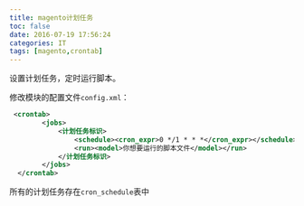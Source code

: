 ```yaml
---
title: magento计划任务
toc: false
date: 2016-07-19 17:56:24
categories: IT
tags: [magento,crontab]
---
```




设置计划任务，定时运行脚本。


<!--more-->

修改模块的配置文件`config.xml`：

``` xml Module_Name/etc/config.xml
 <crontab>
        <jobs>
            <计划任务标识>
                <schedule><cron_expr>0 */1 * * *</cron_expr></schedule>   <!--定时1分钟-->
                <run><model>你想要运行的脚本文件</model></run>
            </计划任务标识>
        </jobs>
  </crontab>
```

所有的计划任务存在`cron_schedule`表中

